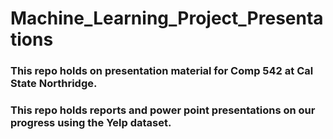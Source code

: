 # Machine_Learning_Project_Presentations


### This repo holds on presentation material for Comp 542 at Cal State Northridge. 

### This repo holds reports and power point presentations on our progress using the Yelp dataset. 
